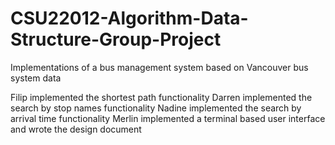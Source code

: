 # CSU22012-Algorithm-Data-Structure-Group-Project
Implementations of a bus management system based on Vancouver bus system data

Filip implemented the shortest path functionality
Darren implemented the search by stop names functionality
Nadine implemented the search by arrival time functionality
Merlin implemented a terminal based user interface and wrote the design document

